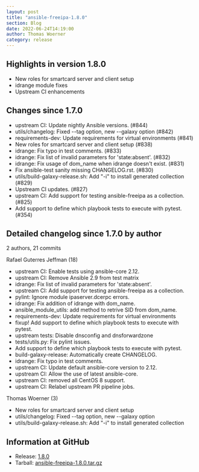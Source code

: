 ```yaml
---
layout: post
title: "ansible-freeipa-1.8.0"
section: Blog
date: 2022-06-24T14:19:00
author: Thomas Woerner
category: release
---
```


Highlights in version 1.8.0
-------------------

  - New roles for smartcard server and client setup
  - idrange module fixes
  - Upstream CI enhancements

Changes since 1.7.0
-------------------

  - upstream CI: Update nightly Ansible versions. (#844)
  - utils/changelog: Fixed --tag option, new --galaxy option (#842)
  - requirements-dev: Update requirements for virtual environments (#841)
  - New roles for smartcard server and client setup (#838)
  - idrange: Fix typo in test comments. (#833)
  - idrange: Fix list of invalid parameters for 'state:absent'. (#832)
  - idrange: Fix usage of dom_name when idrange doesn't exist. (#831)
  - Fix ansible-test sanity missing CHANGELOG.rst. (#830)
  - utils/build-galaxy-release.sh: Add "-i" to install generated collection (#829)
  - Upstream CI updates. (#827)
  - upstream CI: Add support for testing ansible-freeipa as a collection. (#825)
  - Add support to define which playbook tests to execute with pytest. (#354)

Detailed changelog since 1.7.0 by author
----------------------------------------
  2 authors, 21 commits

Rafael Guterres Jeffman (18)

  - upstream CI: Enable tests using ansible-core 2.12.
  - upstream CI: Remove Ansible 2.9 from test matrix
  - idrange: Fix list of invalid parameters for 'state:absent'.
  - upstream CI: Add support for testing ansible-freeipa as a collection.
  - pylint: Ignore module ipaserver.dcerpc errors.
  - idrange: Fix addition of idrange with dom_name.
  - ansible_module_utils: add method to retrive SID from dom_name.
  - requirements-dev: Update requirements for virtual environments
  - fixup! Add support to define which playbook tests to execute with pytest.
  - upstream tests: Disable dnsconfig and dnsforwardzone
  - tests/utils.py: Fix pylint issues.
  - Add support to define which playbook tests to execute with pytest.
  - build-galaxy-release: Automatically create CHANGELOG.
  - idrange: Fix typo in test comments.
  - upstream CI: Update default ansible-core version to 2.12.
  - upstream CI: Allow the use of latest ansible-core.
  - upstream CI: removed all CentOS 8 support.
  - upstream CI: Relabel upstream PR pipeline jobs.

Thomas Woerner (3)

  - New roles for smartcard server and client setup
  - utils/changelog: Fixed --tag option, new --galaxy option
  - utils/build-galaxy-release.sh: Add "-i" to install generated collection

Information at GitHub
---------------------
* Release: [1.8.0](https://github.com/freeipa/ansible-freeipa/releases/tag/v1.8.0)
* Tarball: [ansible-freeipa-1.8.0.tar.gz](https://github.com/freeipa/ansible-freeipa/archive/refs/tags/v1.8.0.tar.gz)
